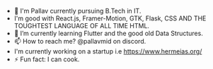 - 👋 I'm Pallav currently pursuing B.Tech in IT.
- I'm good with React.js, Framer-Motion, GTK, Flask, CSS AND THE TOUGHTEST LANGUAGE OF ALL TIME HTML.
- 🌱 I’m currently learning Flutter and the good old Data Structures.
- 📫 How to reach me? @pallavmid on discord.
- I'm currently working on a startup i.e https://www.hermeias.org/ 
- ⚡ Fun fact: I can cook.
<!---
Pallav0099/Pallav0099 is a ✨ special ✨ repository because its `README.md` (this file) appears on your GitHub profile.
You can click the Preview link to take a look at your changes.
--->
